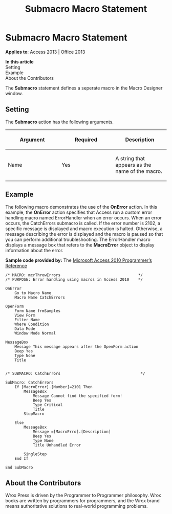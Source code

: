 ﻿---
title: Submacro Macro Statement
TOCTitle: Submacro Macro Statement
ms:assetid: fb580c19-52cd-c0bd-9117-4fa721eead6b
ms:mtpsurl: https://msdn.microsoft.com/library/Ff837173(v=office.15)
ms:contentKeyID: 48548867
ms.date: 09/18/2015
mtps_version: v=office.15
---

# Submacro Macro Statement


**Applies to**: Access 2013 | Office 2013

**In this article**  
Setting  
Example  
About the Contributors  

The **Submacro** statement defines a seperate macro in the Macro Designer window.

## Setting

The **Submacro** action has the following arguments.

<table>
<colgroup>
<col style="width: 33%" />
<col style="width: 33%" />
<col style="width: 33%" />
</colgroup>
<thead>
<tr class="header">
<th><p>Argument</p></th>
<th><p>Required</p></th>
<th><p>Description</p></th>
</tr>
</thead>
<tbody>
<tr class="odd">
<td><p>Name</p></td>
<td><p>Yes</p></td>
<td><p>A string that appears as the name of the macro.</p></td>
</tr>
</tbody>
</table>


## Example

The following macro demonstrates the use of the **OnError** action. In this example, the **OnError** action specifies that Access run a custom error handling macro named ErrorHandler when an error occurs. When an error occurs, the CatchErrors submacro is called. If the error number is 2102, a specific message is displayed and macro execution is halted. Otherwise, a message describing the error is displayed and the macro is paused so that you can perform additional troubleshooting. The ErrorHandler macro displays a message box that refers to the **MacroError** object to display information about the error.

**Sample code provided by:** The [Microsoft Access 2010 Programmer’s Reference](https://www.wrox.com/wileycda/wroxtitle/access-2010-programmer-s-reference.productcd-0470591668.html)

    /* MACRO: mcrThrowErrors                                  */
    /* PURPOSE: Error handling using macros in Access 2010    */
    
    OnError
        Go to Macro Name
        Macro Name CatchErrors
    
    OpenForm 
        Form Name frmSamples
        View Form
        Filter Name
        Where Condition
        Data Mode
        Window Mode Normal
    
    MessageBox 
        Message This message appears after the OpenForm action
        Beep Yes
        Type None
        Title
    
    
    /* SUBMACRO: CatchErrors                                   */
    
    SubMacro: CatchErrors
        If [MacroError].[Number]=2101 Then
            MessageBox
                Message Cannot find the specified form!
                Beep Yes
                Type Critical
                Title
            StopMacro
    
        Else
            MessageBox
                Message =[MacroErro].[Description]
                Beep Yes
                Type None
                Title Unhandled Error
    
            SingleStep
        End If
    
    End SubMacro

## About the Contributors

Wrox Press is driven by the Programmer to Programmer philosophy. Wrox books are written by programmers for programmers, and the Wrox brand means authoritative solutions to real-world programming problems.

